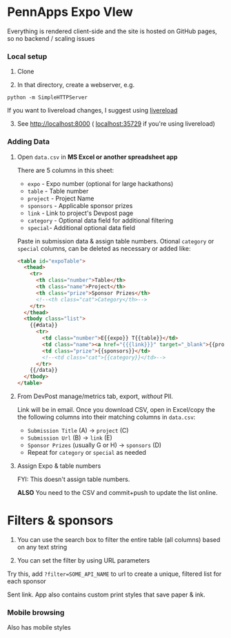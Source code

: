 # PennApps Expo VIew

Everything is rendered client-side and the site is hosted on GitHub pages, so no backend / scaling issues

### Local setup

1. Clone

2. In that directory, create a webserver, e.g.

  `python -m SimpleHTTPServer`

  If you want to livereload changes, I suggest using [livereload](https://github.com/lepture/python-livereload)

3. See [http://localhost:8000](http://localhost:8000) ( [localhost:35729](http://localhost:35729) if you're using livereload)


### Adding Data

1. Open `data.csv` in **MS Excel or another spreadsheet app**

    There are 5 columns in this sheet:
    - `expo` - Expo number (optional for large hackathons)
    - `table` - Table number
    - `project` - Project Name
    - `sponsors` - Applicable sponsor prizes
    - `link` - Link to project's Devpost page
    - `category` - Optional data field for additional filtering
    - `special`- Additional optional data field

    Paste in submission data & assign table numbers. Otional `category` or `special` columns, can be deleted as necessary or added like:

    ```html
    <table id="expoTable">
      <thead>
        <tr>
          <th class="number">Table</th>
          <th class="name">Project</th>
          <th class="prize">Sponsor Prizes</th>
          <!--<th class="cat">Category</th>-->
        </tr>
      </thead>
      <tbody class="list">
        {{#data}}
          <tr>
            <td class="number">E{{expo}} T{{table}}</td>
            <td class="name"><a href="{{{link}}}" target="_blank">{{project}}</a></td>
            <td class="prize">{{sponsors}}</td>
            <!--<td class="cat">{{category}}</td>-->
          </tr>
        {{/data}}
      </tbody>
    </table>
    ```

3. From DevPost manage/metrics tab, export, _without_ PII.

    Link will be in email. Once you download CSV, open in Excel/copy the the following columns into their matching columns in `data.csv`:

    - `Submission Title` (A) -> `project` (C)
    - `Submission Url` (B) -> `link` (E)
    - `Sponsor Prizes` (usually G or H) -> `sponsors` (D)
    - Repeat for `category` or `special` as needed

4. Assign Expo & table numbers

    FYI: This doesn't assign table numbers.

    **ALSO** You need to the CSV and commit+push to update the list online.


# Filters & sponsors

1. You can use the search box to filter the entire table (all columns) based on any text string

2. You can set the filter by using URL parameters

  Try this, add `?filter=SOME_API_NAME` to url to create a unique, filtered list for each sponsor

  Sent link. App also contains custom print styles that save paper & ink.


### Mobile browsing

Also has mobile styles

